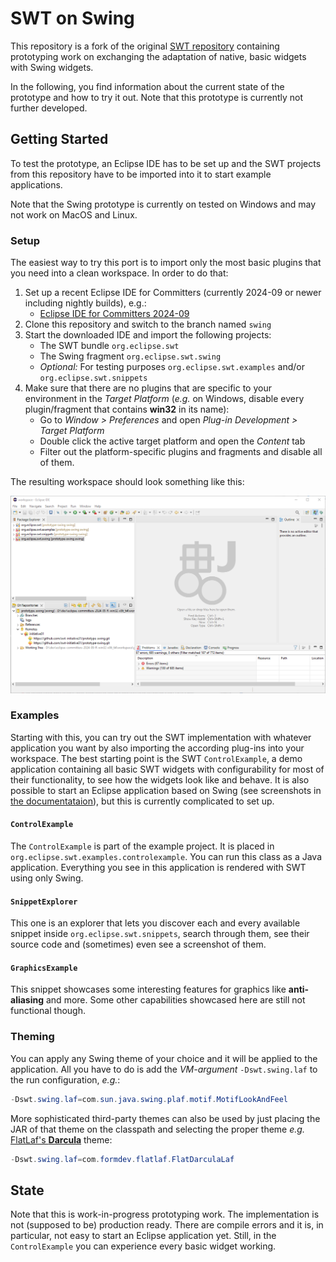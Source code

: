 # SWT on Swing

This repository is a fork of the original [SWT repository](https://github.com/eclipse-platform/eclipse.platform.swt) containing prototyping work on exchanging the adaptation of native, basic widgets with Swing widgets.

In the following, you find information about the current state of the prototype and how to try it out. Note that this prototype is currently not further developed.


## Getting Started

To test the prototype, an Eclipse IDE has to be set up and the SWT projects from this repository have to be imported into it to start example applications.

Note that the Swing prototype is currently on tested on Windows and may not work on MacOS and Linux.

### Setup

The easiest way to try this port is to import only the most basic plugins that you need into a clean workspace. In order to do that:

1. Set up a recent Eclipse IDE for Committers (currently 2024-09 or newer including nightly builds), e.g.:
   - [Eclipse IDE for Committers 2024-09](https://www.eclipse.org/downloads/packages/release/2024-09/r/eclipse-ide-eclipse-committers)
2. Clone this repository and switch to the branch named `swing`
3. Start the downloaded IDE and import the following projects:
   - The SWT bundle `org.eclipse.swt`
   - The Swing fragment `org.eclipse.swt.swing`
   - _Optional:_ For testing purposes `org.eclipse.swt.examples` and/or `org.eclipse.swt.snippets`
4. Make sure that there are no plugins that are specific to your environment in the _Target Platform_ (_e.g._ on Windows,  disable every plugin/fragment that contains **win32** in its name):
   - Go to _Window > Preferences_ and open _Plug-in Development > Target Platform_
   - Double click the active target platform and open the _Content_ tab 
   - Filter out the platform-specific plugins and fragments and disable all of them.

The resulting workspace should look something like this:

![Workspace after setup](readme_images/workspace_after_setup.png)

### Examples

Starting with this, you can try out the SWT implementation with whatever application you want by also importing the according plug-ins into your workspace. The best starting point is the SWT `ControlExample`, a demo application containing all basic SWT widgets with configurability for most of their functionality, to see how the widgets look like and behave. It is also possible to start an Eclipse application based on Swing (see screenshots in [the documentataion](https://github.com/swt-initiative31/documents/blob/main/results/swing.md)), but this is currently complicated to set up.

#### `ControlExample`

The `ControlExample` is part of the example project. It is placed in `org.eclipse.swt.examples.controlexample`. You can run this class as a Java application. Everything you see in this application is rendered with SWT using only Swing.

#### `SnippetExplorer`

This one is an explorer that lets you discover each and every available snippet inside `org.eclipse.swt.snippets`, search through them, see their source code and (sometimes) even see a screenshot of them.

#### `GraphicsExample`

This snippet showcases some interesting features for graphics like **anti-aliasing** and more. Some other capabilities showcased here are still not functional though.

### Theming

You can apply any Swing theme of your choice and it will be applied to the application. All you have to do is add the _VM-argument_ `-Dswt.swing.laf` to the run configuration, _e.g._:

```java
-Dswt.swing.laf=com.sun.java.swing.plaf.motif.MotifLookAndFeel
```

More sophisticated third-party themes can also be used by just placing the JAR of that theme on the classpath and selecting the proper theme _e.g._ [FlatLaf's **Darcula**](https://www.formdev.com/flatlaf/themes/) theme:

```java
-Dswt.swing.laf=com.formdev.flatlaf.FlatDarculaLaf
```


## State

Note that this is work-in-progress prototyping work. The implementation is not (supposed to be) production ready. There are compile errors and it is, in particular, not easy to start an Eclipse application yet. Still, in the `ControlExample` you can experience every basic widget working.
